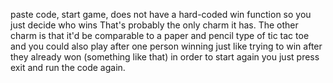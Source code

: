 paste code, start game, does not have a hard-coded win function so you just decide who wins
That's probably the only charm it has. 
The other charm is that it'd be comparable to a paper and pencil type of tic tac toe and you could also play after one person winning just like trying to win after they already won (something like that)
in order to start again you just press exit and run the code again.
